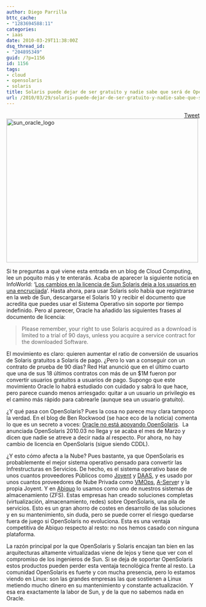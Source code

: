 ```yaml
---
author: Diego Parrilla
bttc_cache:
- "1283694588:11"
categories:
- iaas
date: 2010-03-29T11:38:00Z
dsq_thread_id:
- "204895349"
guid: /?p=1156
id: 1156
tags:
- cloud
- opensolaris
- solaris
title: Solaris puede dejar de ser gratuito y nadie sabe que será de OpenSolaris
url: /2010/03/29/solaris-puede-dejar-de-ser-gratuito-y-nadie-sabe-que-sera-de-opensolaris/
---
```


<div style="float: right; margin-left: 10px;">
  <a href="https://twitter.com/share" class="twitter-share-button" data-via="nubeblog" data-hashtags="cloud,opensolaris,solaris" data-count="vertical" data-url="/2010/03/29/solaris-puede-dejar-de-ser-gratuito-y-nadie-sabe-que-sera-de-opensolaris/">Tweet</a>
</div>

<img class="aligncenter size-full wp-image-1154" title="sun_oracle_logo" src="/wp-content/uploads/sun_oracle_logo.jpg" alt="sun_oracle_logo" width="500" height="375" srcset="/wp-content/uploads/sun_oracle_logo.jpg 500w, /wp-content/uploads/sun_oracle_logo-300x225.jpg 300w" sizes="(max-width: 500px) 100vw, 500px" />

Si te preguntas a qué viene esta entrada en un blog de Cloud Computing, lee un poquito más y te enterarás. Acaba de aparecer la siguiente noticia en InfoWorld: &#8216;[Los cambios en la licencia de Sun Solaris deja a los usuarios en una encrucijada](http://www.infoworld.com/d/open-source/license-change-leaves-sun-solaris-users-crossroads-858)&#8216;. Hasta ahora, para usar Solaris solo había que registrarse en la web de Sun, descargarse el Solaris 10 y recibir el documento que acredita que puedes usar el Sistema Operativo sin soporte por tiempo indefinido. Pero al parecer, Oracle ha añadido las siguientes frases al documento de licencia:

> Please remember, your right to use Solaris acquired as a download is limited to a trial of 90 days, unless you acquire a service contract for the downloaded Software.

El movimiento es claro: quieren aumentar el ratio de conversión de usuarios de Solaris gratuitos a Solaris de pago. ¿Pero lo van a conseguir con un contrato de prueba de 90 días? Red Hat anunció que en el último cuarto que una de sus 18 últimos contratos con más de un $1M fueron por convertir usuarios gratuitos a usuarios de pago. Supongo que este movimiento Oracle lo habrá estudiado con cuidado y sabrá lo que hace, pero parece cuando menos arriesgado: quitar a un usuario un privilegio es el camino más rápido para cabrearle (aunque sea un usuario gratuito).

¿Y qué pasa con OpenSolaris? Pues la cosa no parece muy clara tampoco la verdad. En el blog de Ben Rockwood (se hace eco de la noticia) comenta lo que es un secreto a voces: [Oracle no está apoyando OpenSolaris](http://www.cuddletech.com/blog/pivot/entry.php?id=1120).  La anunciada OpenSolaris 2010.03 no llega y se acaba el mes de Marzo y dicen que nadie se atreve a decir nada al respecto. Por ahora, no hay cambio de licencia en OpenSolaris (sigue siendo CDDL).

¿Y esto cómo afecta a la Nube? Pues bastante, ya que OpenSolaris es probablemente el mejor sistema operativo pensado para convertir las Infrestructuras en Servicios. De hecho, es el sistema operativo base de unos cuantos proveedores Públicos como [Joyent](http://www.joyent.com) y [DAAS](http://www.daas.com), y es usado por unos cuantos proveedores de Nube Privada como [VMOps](http://www.vmops.com), [A-Serve](http://www.a-server.com)r y la propia Joyent. Y en [Abiquo](http://www.abiquo.com) lo usamos como uno de nuestros sistemas de almacenamiento (ZFS). Estas empresas han creado soluciones completas (virtualización, almacenamiento, redes) sobre OpenSolaris, una pila de servicios. Esto es un gran ahorro de costes en desarrollo de las soluciones y en su mantenimiento, sin duda, pero se puede correr el riesgo quedarse fuera de juego si OpenSolaris no evoluciona. Esta es una ventaja competitiva de Abiquo respecto al resto: no nos hemos casado con ninguna plataforma.

La razón principal por la que OpenSolaris y Solaris encajan tan bien en las arquitecturas altamente virtualizadas viene de lejos y tiene que ver con el compromiso de los ingenieros de Sun. Si se deja de soportar OpenSolaris estos productos pueden perder esta ventaja tecnológica frente al resto. La comunidad OpenSolaris es fuerte y con mucha presencia, pero lo estamos viendo en Linux: son las grandes empresas las que sostienen a Linux metiendo mucho dinero en su mantenimiento y constante actualización. Y esa era exactamente la labor de Sun, y de la que no sabemos nada en Oracle.
